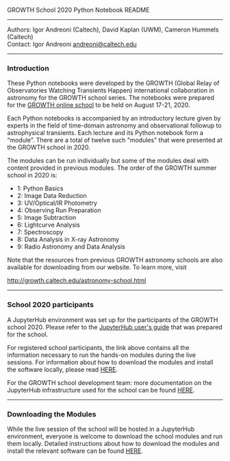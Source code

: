 GROWTH School 2020
Python Notebook README
********************************

Authors: Igor Andreoni (Caltech), David Kaplan (UWM), Cameron Hummels (Caltech) <br>
Contact: Igor Andreoni <andreoni@caltech.edu>

*************************************************
### Introduction

These Python notebooks were developed by the GROWTH (Global Relay of Observatories Watching Transients Happen) international collaboration in astronomy for the GROWTH school series.  The notebooks were prepared for the [GROWTH online school](http://growth.caltech.edu/growth-school-2020.html) to be held on August 17-21, 2020.

Each Python notebooks is accompanied by an introductory lecture given by experts in the field of  time-domain astronomy and observational followup to astrophysical transients. Each lecture and its Python notebook form a “module”. There are a total of twelve such "modules"  that were presented at the GROWTH school in 2020. 

The modules can be run individually but some of the modules deal with content
provided in previous modules. The order of the GROWTH summer school in 2020 is:

* 1:  Python Basics
* 2:  Image Data Reduction
* 3:  UV/Optical/IR Photometry
* 4:  Observing Run Preparation
* 5:  Image Subtraction
* 6:  Lightcurve Analysis
* 7:  Spectroscopy
* 8: Data Analysis in X-ray Astronomy
* 9: Radio Astronomy and Data Analysis

Note that the resources from previous GROWTH astronomy schools are also available for downloading from our website. To learn more, visit 

http://growth.caltech.edu/astronomy-school.html

****************************

### School 2020 participants

A JupyterHub environment was set up for the participants of the GROWTH school 2020. Please refer to the [JupyterHub user's guide](docs/users_giude_jupyterhub.md) that was prepared for the school.

For registered school participants, the link above contains all the information necessary to run the hands-on modules during the live sessions. For information about how to download the modules and install the software locally, please read [HERE](https://github.com/growth-astro/growth-school-2020/blob/master/docs/readme_download.md).

For the GROWTH school development team: more documentation on the JupyterHub infrastructure used for the school can be found [HERE](https://github.com/growth-astro/growth-school-2020/blob/master/docs/documentation.md).

****************************

### Downloading the Modules

While the live session of the school will be hosted in a JupyterHub environment, everyone is welcome to download the school modules and run them locally. Detailed instructions about how to download the modules and install the relevant software can be found [HERE](https://github.com/growth-astro/growth-school-2020/blob/master/docs/readme_download.md).
